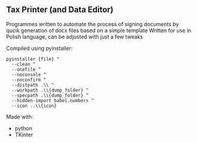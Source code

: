## Tax Printer (and Data Editor)

Programmes written to automate the process of signing documents by qucik generation of docx files based on a simple template
Written for use in Polish language, can be adjusted with just a few tweaks

Compiled using pyinstaller:
```
pyinstaller {file} ^
  --clean ^
  --onefile ^
  --noconsole ^
  --noconfirm ^
  --distpath .\\ ^
  --workpath .\\{dump_folder} ^
  --specpath .\\{dump_folder} ^
  --hidden-import babel.numbers ^
  --icon ..\\{icon}
```

Made with:
- python
- TKinter
